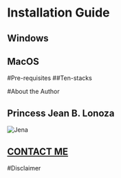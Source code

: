 # Installation Guide
## Windows
## MacOS

#Pre-requisites
##Ten-stacks

#About the Author
## Princess Jean B. Lonoza
![Jena](https://scontent.fdvo5-1.fna.fbcdn.net/v/t39.30808-6/461417157_122187303980187069_7679266545201234331_n.jpg?_nc_cat=109&ccb=1-7&_nc_sid=6ee11a&_nc_eui2=AeFDhMK6kY5FRzPl2HhRavr4E6YBSQg8zhYTpgFJCDzOFkqW0LguXji08o8ESD0imQtVcB5cu--xBb5lTZfwm3bU&_nc_ohc=8ux5C20R51MQ7kNvgHjl29x&_nc_ht=scontent.fdvo5-1.fna&_nc_gid=Atv5juFgEZ0dpZvM51KvxoI&oh=00_AYAsMOaANbDUdC_w5AeDUu8AyGJxlsVW8218zNHs0WKMDA&oe=670BAA70)
## [CONTACT ME](https://www.facebook.com/profile.php?id=61555612082447)

#Disclaimer
